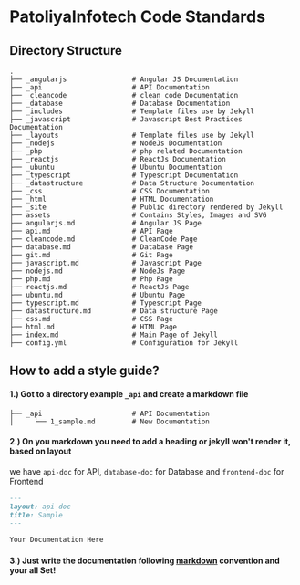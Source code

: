 # PatoliyaInfotech Code Standards


## Directory Structure
```
.
├── _angularjs                # Angular JS Documentation
├── _api                      # API Documentation
├── _cleancode                # clean code Documentation
├── _database                 # Database Documentation
├── _includes                 # Template files use by Jekyll
├── _javascript               # Javascript Best Practices Documentation
├── _layouts                  # Template files use by Jekyll
├── _nodejs                   # NodeJs Documentation
├── _php                      # php related Documentation
├── _reactjs                  # ReactJs Documentation
├── _ubuntu                   # Ubuntu Documentation
├── _typescript               # Typescript Documentation
├── _datastructure            # Data Structure Documentation
├── _css                      # CSS Documentation
├── _html                     # HTML Documentation
├── _site                     # Public directory rendered by Jekyll
├── assets                    # Contains Styles, Images and SVG
├── angularjs.md              # Angular JS Page
├── api.md                    # API Page
├── cleancode.md              # CleanCode Page
├── database.md               # Database Page
├── git.md                    # Git Page
├── javascript.md             # Javascript Page
├── nodejs.md                 # NodeJs Page
├── php.md                    # Php Page
├── reactjs.md                # ReactJs Page
├── ubuntu.md                 # Ubuntu Page
├── typescript.md             # Typescript Page
├── datastructure.md          # Data structure Page
├── css.md                    # CSS Page
├── html.md                   # HTML Page
├── index.md                  # Main Page of Jekyll
├── config.yml                # Configuration for Jekyll
```

## How to add a style guide?

#### 1.) Got to a directory example `_api` and create a markdown file
```
├── _api                      # API Documentation
│     └── 1_sample.md         # New Documentation
```

#### 2.) On you markdown you need to add a heading or jekyll won't render it, based on layout
we have `api-doc` for API, `database-doc` for Database and `frontend-doc` for Frontend

```markdown
---
layout: api-doc
title: Sample
---

Your Documentation Here

```

#### 3.) Just write the documentation following [markdown](http://assemble.io/docs/Cheatsheet-Markdown.html) convention and your all Set!